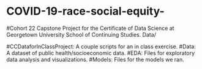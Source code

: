 # COVID-19-race-social-equity-
#Cohort 22 Capstone Project for the Certificate of Data Science at Georgetown University School of Continuing Studies.
Data/

#CCDataforInClassProject: A couple scripts for an in class exercise.
#Data: A dataset of public health/socioeconomic data.
#EDA: Files for exploratory data analysis and visualizations.
#Models: Files for the models we ran.
